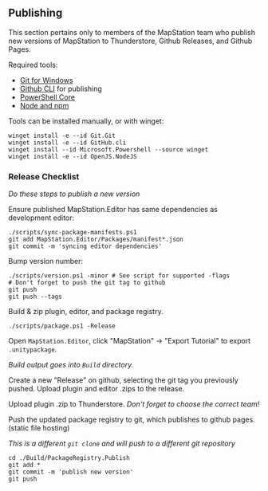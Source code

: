 ## Publishing

This section pertains only to members of the MapStation team who publish new versions of MapStation to Thunderstore, Github Releases, and Github Pages.

Required tools:

- [Git for Windows](https://gitforwindows.org/)
- [Github CLI](https://cli.github.com/) for publishing
- [PowerShell Core](https://learn.microsoft.com/en-us/powershell/scripting/install/installing-powershell-on-windows?view=powershell-7.4)
- [Node and npm](https://nodejs.org/en)

Tools can be installed manually, or with winget:

```shell
winget install -e --id Git.Git
winget install -e --id GitHub.cli
winget install --id Microsoft.Powershell --source winget
winget install -e --id OpenJS.NodeJS
```

### Release Checklist

*Do these steps to publish a new version*

Ensure published MapStation.Editor has same dependencies as development editor:

```shell
./scripts/sync-package-manifests.ps1
git add MapStation.Editor/Packages/manifest*.json
git commit -m 'syncing editor dependencies'
```

Bump version number:

```shell
./scripts/version.ps1 -minor # See script for supported -flags
# Don't forget to push the git tag to github
git push
git push --tags
```

Build & zip plugin, editor, and package registry.

```shell
./scripts/package.ps1 -Release
```

Open `MapStation.Editor`, click "MapStation" -> "Export Tutorial" to export `.unitypackage`.

*Build output goes into `Build` directory.*

Create a new "Release" on github, selecting the git tag you previously pushed. Upload plugin and editor .zips to the release.

Upload plugin .zip to Thunderstore. *Don't forget to choose the correct team!*

Push the updated package registry to git, which publishes to github pages. (static file hosting)

*This is a different `git clone` and will push to a different git repository*

```shell
cd ./Build/PackageRegistry.Publish
git add *
git commit -m 'publish new version'
git push
```
